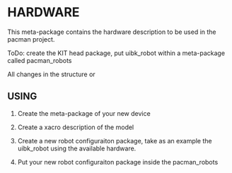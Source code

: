 HARDWARE
========

This meta-package contains the hardware description to be used in the pacman project.

ToDo: create the KIT head package, put uibk_robot within a meta-package called pacman_robots

All changes in the structure or 

USING
-----

1. Create the meta-package of your new device

2. Create a xacro description of the model

3. Create a new robot configuraiton package, take as an example the uibk_robot using the available hardware.

4. Put your new robot configuraiton package inside the pacman_robots

